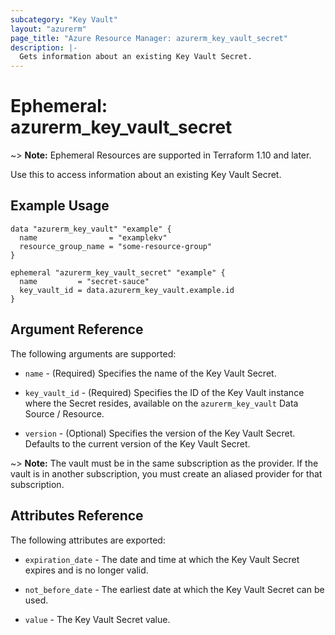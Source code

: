 ```yaml
---
subcategory: "Key Vault"
layout: "azurerm"
page_title: "Azure Resource Manager: azurerm_key_vault_secret"
description: |-
  Gets information about an existing Key Vault Secret.
---
```


# Ephemeral: azurerm_key_vault_secret

~> **Note:** Ephemeral Resources are supported in Terraform 1.10 and later.

Use this to access information about an existing Key Vault Secret.

## Example Usage

```hcl
data "azurerm_key_vault" "example" {
  name                = "examplekv"
  resource_group_name = "some-resource-group"
}

ephemeral "azurerm_key_vault_secret" "example" {
  name         = "secret-sauce"
  key_vault_id = data.azurerm_key_vault.example.id
}
```

## Argument Reference

The following arguments are supported:

* `name` - (Required) Specifies the name of the Key Vault Secret.

* `key_vault_id` - (Required) Specifies the ID of the Key Vault instance where the Secret resides, available on the `azurerm_key_vault` Data Source / Resource.

* `version` - (Optional) Specifies the version of the Key Vault Secret. Defaults to the current version of the Key Vault Secret.

~> **Note:** The vault must be in the same subscription as the provider. If the vault is in another subscription, you must create an aliased provider for that subscription.

## Attributes Reference

The following attributes are exported:

* `expiration_date` - The date and time at which the Key Vault Secret expires and is no longer valid.

* `not_before_date` - The earliest date at which the Key Vault Secret can be used.

* `value` - The Key Vault Secret value.
